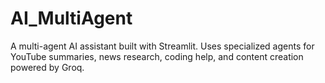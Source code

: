# AI_MultiAgent
A multi-agent AI assistant built with Streamlit.  Uses specialized agents for YouTube summaries, news research,  coding help, and content creation powered by Groq.
